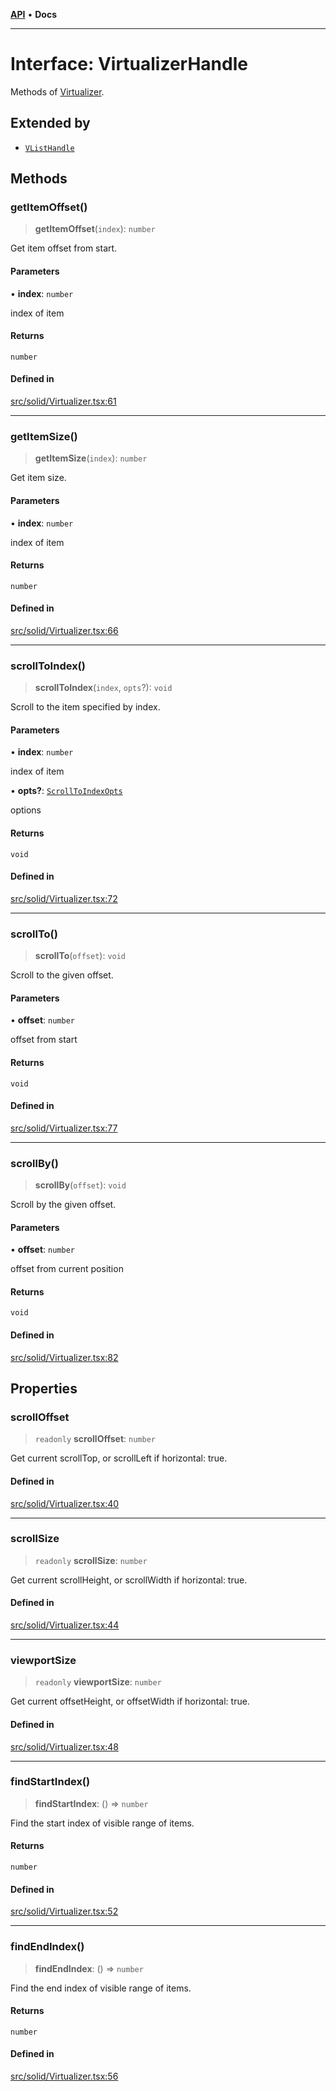 [**API**](../../API.md) • **Docs**

***

# Interface: VirtualizerHandle

Methods of [Virtualizer](../functions/Virtualizer.md).

## Extended by

- [`VListHandle`](VListHandle.md)

## Methods

### getItemOffset()

> **getItemOffset**(`index`): `number`

Get item offset from start.

#### Parameters

• **index**: `number`

index of item

#### Returns

`number`

#### Defined in

[src/solid/Virtualizer.tsx:61](https://github.com/inokawa/virtua/blob/32f9f6b9c3b95459050bec74dc68e5e83f575685/src/solid/Virtualizer.tsx#L61)

***

### getItemSize()

> **getItemSize**(`index`): `number`

Get item size.

#### Parameters

• **index**: `number`

index of item

#### Returns

`number`

#### Defined in

[src/solid/Virtualizer.tsx:66](https://github.com/inokawa/virtua/blob/32f9f6b9c3b95459050bec74dc68e5e83f575685/src/solid/Virtualizer.tsx#L66)

***

### scrollToIndex()

> **scrollToIndex**(`index`, `opts`?): `void`

Scroll to the item specified by index.

#### Parameters

• **index**: `number`

index of item

• **opts?**: [`ScrollToIndexOpts`](../../react/interfaces/ScrollToIndexOpts.md)

options

#### Returns

`void`

#### Defined in

[src/solid/Virtualizer.tsx:72](https://github.com/inokawa/virtua/blob/32f9f6b9c3b95459050bec74dc68e5e83f575685/src/solid/Virtualizer.tsx#L72)

***

### scrollTo()

> **scrollTo**(`offset`): `void`

Scroll to the given offset.

#### Parameters

• **offset**: `number`

offset from start

#### Returns

`void`

#### Defined in

[src/solid/Virtualizer.tsx:77](https://github.com/inokawa/virtua/blob/32f9f6b9c3b95459050bec74dc68e5e83f575685/src/solid/Virtualizer.tsx#L77)

***

### scrollBy()

> **scrollBy**(`offset`): `void`

Scroll by the given offset.

#### Parameters

• **offset**: `number`

offset from current position

#### Returns

`void`

#### Defined in

[src/solid/Virtualizer.tsx:82](https://github.com/inokawa/virtua/blob/32f9f6b9c3b95459050bec74dc68e5e83f575685/src/solid/Virtualizer.tsx#L82)

## Properties

### scrollOffset

> `readonly` **scrollOffset**: `number`

Get current scrollTop, or scrollLeft if horizontal: true.

#### Defined in

[src/solid/Virtualizer.tsx:40](https://github.com/inokawa/virtua/blob/32f9f6b9c3b95459050bec74dc68e5e83f575685/src/solid/Virtualizer.tsx#L40)

***

### scrollSize

> `readonly` **scrollSize**: `number`

Get current scrollHeight, or scrollWidth if horizontal: true.

#### Defined in

[src/solid/Virtualizer.tsx:44](https://github.com/inokawa/virtua/blob/32f9f6b9c3b95459050bec74dc68e5e83f575685/src/solid/Virtualizer.tsx#L44)

***

### viewportSize

> `readonly` **viewportSize**: `number`

Get current offsetHeight, or offsetWidth if horizontal: true.

#### Defined in

[src/solid/Virtualizer.tsx:48](https://github.com/inokawa/virtua/blob/32f9f6b9c3b95459050bec74dc68e5e83f575685/src/solid/Virtualizer.tsx#L48)

***

### findStartIndex()

> **findStartIndex**: () => `number`

Find the start index of visible range of items.

#### Returns

`number`

#### Defined in

[src/solid/Virtualizer.tsx:52](https://github.com/inokawa/virtua/blob/32f9f6b9c3b95459050bec74dc68e5e83f575685/src/solid/Virtualizer.tsx#L52)

***

### findEndIndex()

> **findEndIndex**: () => `number`

Find the end index of visible range of items.

#### Returns

`number`

#### Defined in

[src/solid/Virtualizer.tsx:56](https://github.com/inokawa/virtua/blob/32f9f6b9c3b95459050bec74dc68e5e83f575685/src/solid/Virtualizer.tsx#L56)
